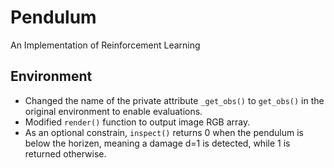 # Pendulum
An Implementation of Reinforcement Learning

## Environment
- Changed the name of the private attribute `_get_obs()` to `get_obs()` in the original environment to enable evaluations.
- Modified `render()` function to output image RGB array.
- As an optional constrain, `inspect()` returns 0 when the pendulum is below the horizen, meaning a damage d=1 is detected, while 1 is returned otherwise.